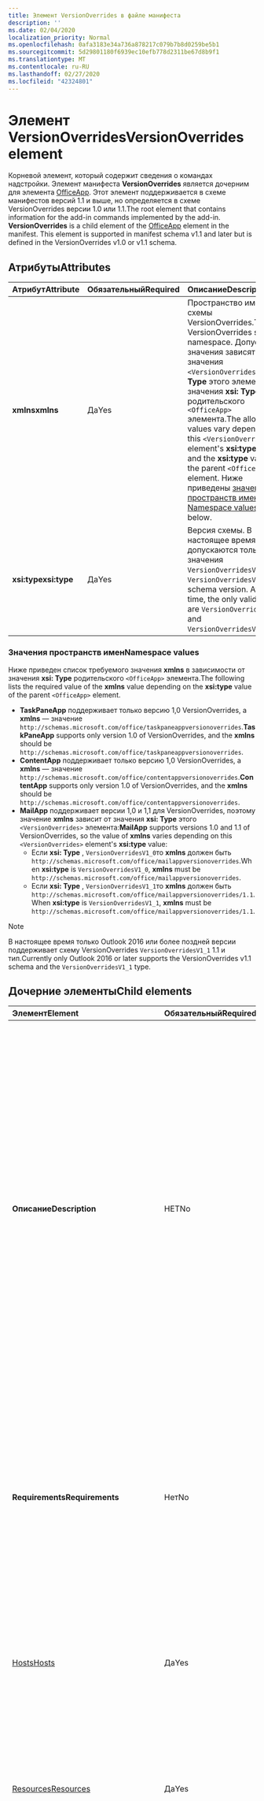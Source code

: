 ```yaml
---
title: Элемент VersionOverrides в файле манифеста
description: ''
ms.date: 02/04/2020
localization_priority: Normal
ms.openlocfilehash: 0afa3183e34a736a878217c079b7b8d0259be5b1
ms.sourcegitcommit: 5d29801180f6939ec10efb778d2311be67d8b9f1
ms.translationtype: MT
ms.contentlocale: ru-RU
ms.lasthandoff: 02/27/2020
ms.locfileid: "42324801"
---
```

# <a name="versionoverrides-element"></a><span data-ttu-id="6088f-102">Элемент VersionOverrides</span><span class="sxs-lookup"><span data-stu-id="6088f-102">VersionOverrides element</span></span>

<span data-ttu-id="6088f-p101">Корневой элемент, который содержит сведения о командах надстройки. Элемент манифеста **VersionOverrides** является дочерним для элемента [OfficeApp](./officeapp.md). Этот элемент поддерживается в схеме манифестов версий 1.1 и выше, но определяется в схеме VersionOverrides версии 1.0 или 1.1.</span><span class="sxs-lookup"><span data-stu-id="6088f-p101">The root element that contains information for the add-in commands implemented by the add-in. **VersionOverrides** is a child element of the [OfficeApp](./officeapp.md) element in the manifest. This element is supported in manifest schema v1.1 and later but is defined in the VersionOverrides v1.0 or v1.1 schema.</span></span>

## <a name="attributes"></a><span data-ttu-id="6088f-106">Атрибуты</span><span class="sxs-lookup"><span data-stu-id="6088f-106">Attributes</span></span>

|  <span data-ttu-id="6088f-107">Атрибут</span><span class="sxs-lookup"><span data-stu-id="6088f-107">Attribute</span></span>  |  <span data-ttu-id="6088f-108">Обязательный</span><span class="sxs-lookup"><span data-stu-id="6088f-108">Required</span></span>  |  <span data-ttu-id="6088f-109">Описание</span><span class="sxs-lookup"><span data-stu-id="6088f-109">Description</span></span>  |
|:-----|:-----|:-----|
|  <span data-ttu-id="6088f-110">**xmlns**</span><span class="sxs-lookup"><span data-stu-id="6088f-110">**xmlns**</span></span>       |  <span data-ttu-id="6088f-111">Да</span><span class="sxs-lookup"><span data-stu-id="6088f-111">Yes</span></span>  |  <span data-ttu-id="6088f-112">Пространство имен схемы VersionOverrides.</span><span class="sxs-lookup"><span data-stu-id="6088f-112">The VersionOverrides schema namespace.</span></span> <span data-ttu-id="6088f-113">Допустимые значения зависят от значения `<VersionOverrides>` **xsi: Type** этого элемента и значения **xsi: Type** родительского `<OfficeApp>` элемента.</span><span class="sxs-lookup"><span data-stu-id="6088f-113">The allowed values vary depending on  this `<VersionOverrides>` element's **xsi:type** value and the **xsi:type** value of the parent `<OfficeApp>` element.</span></span> <span data-ttu-id="6088f-114">Ниже приведены [значения пространств имен](#namespace-values) .</span><span class="sxs-lookup"><span data-stu-id="6088f-114">See [Namespace values](#namespace-values) below.</span></span>|
|  <span data-ttu-id="6088f-115">**xsi:type**</span><span class="sxs-lookup"><span data-stu-id="6088f-115">**xsi:type**</span></span>  |  <span data-ttu-id="6088f-116">Да</span><span class="sxs-lookup"><span data-stu-id="6088f-116">Yes</span></span>  | <span data-ttu-id="6088f-p103">Версия схемы. В настоящее время допускаются только значения `VersionOverridesV1_0` и `VersionOverridesV1_1`.</span><span class="sxs-lookup"><span data-stu-id="6088f-p103">The schema version. At this time, the only valid values are `VersionOverridesV1_0` and `VersionOverridesV1_1`.</span></span> |

### <a name="namespace-values"></a><span data-ttu-id="6088f-119">Значения пространств имен</span><span class="sxs-lookup"><span data-stu-id="6088f-119">Namespace values</span></span>

<span data-ttu-id="6088f-120">Ниже приведен список требуемого значения **xmlns** в зависимости от значения **xsi: Type** родительского `<OfficeApp>` элемента.</span><span class="sxs-lookup"><span data-stu-id="6088f-120">The following lists the required value of the **xmlns** value depending on the **xsi:type** value of the parent `<OfficeApp>` element.</span></span>

- <span data-ttu-id="6088f-121">**TaskPaneApp** поддерживает только версию 1,0 VersionOverrides, а **xmlns** — значение `http://schemas.microsoft.com/office/taskpaneappversionoverrides`.</span><span class="sxs-lookup"><span data-stu-id="6088f-121">**TaskPaneApp** supports only version 1.0 of VersionOverrides, and the **xmlns** should be `http://schemas.microsoft.com/office/taskpaneappversionoverrides`.</span></span>
- <span data-ttu-id="6088f-122">**ContentApp** поддерживает только версию 1,0 VersionOverrides, а **xmlns** — значение `http://schemas.microsoft.com/office/contentappversionoverrides`.</span><span class="sxs-lookup"><span data-stu-id="6088f-122">**ContentApp** supports only version 1.0 of VersionOverrides, and the **xmlns** should be `http://schemas.microsoft.com/office/contentappversionoverrides`.</span></span>
- <span data-ttu-id="6088f-123">**MailApp** поддерживает версии 1,0 и 1,1 для VersionOverrides, поэтому значение **xmlns** зависит от значения **xsi: Type** этого `<VersionOverrides>` элемента:</span><span class="sxs-lookup"><span data-stu-id="6088f-123">**MailApp** supports versions 1.0 and 1.1 of VersionOverrides, so the value of **xmlns** varies depending on this `<VersionOverrides>` element's **xsi:type** value:</span></span>
    - <span data-ttu-id="6088f-124">Если **xsi: Type** , `VersionOverridesV1_0`то **xmlns** должен быть `http://schemas.microsoft.com/office/mailappversionoverrides`.</span><span class="sxs-lookup"><span data-stu-id="6088f-124">When **xsi:type** is `VersionOverridesV1_0`, **xmlns** must be `http://schemas.microsoft.com/office/mailappversionoverrides`.</span></span>
    - <span data-ttu-id="6088f-125">Если **xsi: Type** , `VersionOverridesV1_1`то **xmlns** должен быть `http://schemas.microsoft.com/office/mailappversionoverrides/1.1`.</span><span class="sxs-lookup"><span data-stu-id="6088f-125">When **xsi:type** is `VersionOverridesV1_1`, **xmlns** must be `http://schemas.microsoft.com/office/mailappversionoverrides/1.1`.</span></span>

> [!NOTE]
> <span data-ttu-id="6088f-126">В настоящее время только Outlook 2016 или более поздней версии поддерживает схему VersionOverrides `VersionOverridesV1_1` 1.1 и тип.</span><span class="sxs-lookup"><span data-stu-id="6088f-126">Currently only Outlook 2016 or later supports the VersionOverrides v1.1 schema and the `VersionOverridesV1_1` type.</span></span>

## <a name="child-elements"></a><span data-ttu-id="6088f-127">Дочерние элементы</span><span class="sxs-lookup"><span data-stu-id="6088f-127">Child elements</span></span>

|  <span data-ttu-id="6088f-128">Элемент</span><span class="sxs-lookup"><span data-stu-id="6088f-128">Element</span></span> |  <span data-ttu-id="6088f-129">Обязательный</span><span class="sxs-lookup"><span data-stu-id="6088f-129">Required</span></span>  |  <span data-ttu-id="6088f-130">Описание</span><span class="sxs-lookup"><span data-stu-id="6088f-130">Description</span></span>  |
|:-----|:-----|:-----|
|  <span data-ttu-id="6088f-131">**Описание**</span><span class="sxs-lookup"><span data-stu-id="6088f-131">**Description**</span></span>    |  <span data-ttu-id="6088f-132">НЕТ</span><span class="sxs-lookup"><span data-stu-id="6088f-132">No</span></span>   |  <span data-ttu-id="6088f-p104">Описывает надстройку. Переопределяет элемент `Description` в любой родительской части манифеста. Текст описания содержится в дочернем элементе **LongString**, включенном в элемент [Resources](./resources.md). Для атрибута `resid` элемента **Description** задано значение атрибута `id` элемента `String`, который содержит текст.</span><span class="sxs-lookup"><span data-stu-id="6088f-p104">Describes the add-in. This overrides the `Description` element in any parent portion of the manifest. The text of the description is contained in a child element of the **LongString** element contained in the [Resources](./resources.md) element. The `resid` attribute of the **Description** element is set to the value of the `id` attribute of the `String` element that contains the text.</span></span>|
|  <span data-ttu-id="6088f-137">**Requirements**</span><span class="sxs-lookup"><span data-stu-id="6088f-137">**Requirements**</span></span>  |  <span data-ttu-id="6088f-138">Нет</span><span class="sxs-lookup"><span data-stu-id="6088f-138">No</span></span>   |  <span data-ttu-id="6088f-p105">Задает минимальные набор требований и версию библиотеки Office.js, необходимые надстройке. Переопределяет элемент `Requirements` в родительской части манифеста.</span><span class="sxs-lookup"><span data-stu-id="6088f-p105">Specifies the minimum requirement set and version of Office.js that the add-in requires. This overrides the  `Requirements` element in the parent portion of the manifest.</span></span>|
|  [<span data-ttu-id="6088f-141">Hosts</span><span class="sxs-lookup"><span data-stu-id="6088f-141">Hosts</span></span>](./hosts.md)                |  <span data-ttu-id="6088f-142">Да</span><span class="sxs-lookup"><span data-stu-id="6088f-142">Yes</span></span>  |  <span data-ttu-id="6088f-p106">Задает набор узлов Office. Дочерний элемент Hosts переопределяет элемент Hosts в родительской части манифеста.</span><span class="sxs-lookup"><span data-stu-id="6088f-p106">Specifies a collection of Office hosts. The child  Hosts element overrides the Hosts element in the parent portion of the manifest.</span></span>  |
|  [<span data-ttu-id="6088f-145">Resources</span><span class="sxs-lookup"><span data-stu-id="6088f-145">Resources</span></span>](./resources.md)    |  <span data-ttu-id="6088f-146">Да</span><span class="sxs-lookup"><span data-stu-id="6088f-146">Yes</span></span>  | <span data-ttu-id="6088f-147">Определяет коллекцию ресурсов (строк, URL-адресов и изображений), на которые ссылаются другие элементы манифеста.</span><span class="sxs-lookup"><span data-stu-id="6088f-147">Defines a collection of resources (strings, URLs, and images) that other manifest elements reference.</span></span>|
|  [<span data-ttu-id="6088f-148">EquivalentAddins</span><span class="sxs-lookup"><span data-stu-id="6088f-148">EquivalentAddins</span></span>](./equivalentaddins.md)    |  <span data-ttu-id="6088f-149">Нет</span><span class="sxs-lookup"><span data-stu-id="6088f-149">No</span></span>  | <span data-ttu-id="6088f-150">Задает встроенные надстройки (COM/XLL), эквивалентные веб-надстройке.</span><span class="sxs-lookup"><span data-stu-id="6088f-150">Specifies the native (COM/XLL) add-ins that are equivalent to the web add-in.</span></span> <span data-ttu-id="6088f-151">Веб-надстройка не активируется, если установлена эквивалентная собственная встроенная надстройка.</span><span class="sxs-lookup"><span data-stu-id="6088f-151">The web add-in is not activated if an equivalent native add-in is installed.</span></span>|
|  <span data-ttu-id="6088f-152">**VersionOverrides**</span><span class="sxs-lookup"><span data-stu-id="6088f-152">**VersionOverrides**</span></span>    |  <span data-ttu-id="6088f-153">Нет</span><span class="sxs-lookup"><span data-stu-id="6088f-153">No</span></span>  | <span data-ttu-id="6088f-p108">Определяет команды надстроек в новой версии схемы. Подробные сведения см. в разделе [Реализация нескольких версий](#implementing-multiple-versions).</span><span class="sxs-lookup"><span data-stu-id="6088f-p108">Defines add-in commands under a newer schema version. See [Implementing multiple versions](#implementing-multiple-versions) for details.</span></span> |
|  [<span data-ttu-id="6088f-156">WebApplicationInfo</span><span class="sxs-lookup"><span data-stu-id="6088f-156">WebApplicationInfo</span></span>](./webapplicationinfo.md)    |  <span data-ttu-id="6088f-157">Нет</span><span class="sxs-lookup"><span data-stu-id="6088f-157">No</span></span>  | <span data-ttu-id="6088f-158">Задает сведения о регистрации надстройки с помощью надежных поставщиков маркеров, таких как Azure Active Directory 2.0.</span><span class="sxs-lookup"><span data-stu-id="6088f-158">Specifies details about the add-in's registration with secure token issuers, such as Azure Active Directory V2.0.</span></span> |

### <a name="versionoverrides-example"></a><span data-ttu-id="6088f-159">Пример VersionOverrides</span><span class="sxs-lookup"><span data-stu-id="6088f-159">VersionOverrides example</span></span>

<span data-ttu-id="6088f-160">Ниже приведен пример типичного `<VersionOverrides>` элемента, в том числе некоторые необязательные дочерние элементы, которые обычно используются.</span><span class="sxs-lookup"><span data-stu-id="6088f-160">The following is an example of a typical `<VersionOverrides>` element, including some child elements that are not required but are typically used.</span></span>

```xml
<OfficeApp ... xsi:type="MailApp">
...
  <VersionOverrides xmlns="http://schemas.microsoft.com/office/mailappversionoverrides" xsi:type="VersionOverridesV1_0">
    <Description resid="residDescription" />
    <Requirements>
      <!-- add information on requirements -->
    </Requirements>
    <Hosts>
      <Host xsi:type="MailHost">
        <!-- add information on form factors -->
      </Host>
    </Hosts>
    <Resources>
      <!-- add information on resources -->
    </Resources>
  </VersionOverrides>
...
</OfficeApp>
```

## <a name="implementing-multiple-versions"></a><span data-ttu-id="6088f-161">Реализация нескольких версий</span><span class="sxs-lookup"><span data-stu-id="6088f-161">Implementing multiple versions</span></span>

<span data-ttu-id="6088f-p109">В манифесте может быть реализовано несколько версий элемента `VersionOverrides`, которые поддерживают различные версии схемы VersionOverrides. Это можно сделать, чтобы поддерживать новые функции в новой схеме, по-прежнему поддерживая старые клиенты.</span><span class="sxs-lookup"><span data-stu-id="6088f-p109">A manifest can implement multiple versions of the `VersionOverrides` element which support different versions of the VersionOverrides schema. This can be done to optionally support new features in a newer schema while still supporting older clients that do not support the new features.</span></span>

<span data-ttu-id="6088f-164">Чтобы реализовать несколько версий, элемент `VersionOverrides` для новой версии должен зависеть от элемента `VersionOverrides` для старой версии.</span><span class="sxs-lookup"><span data-stu-id="6088f-164">In order to implement multiple versions, the `VersionOverrides` element for the newer version must be a child of the `VersionOverrides` element for the older version.</span></span> <span data-ttu-id="6088f-165">Дочерний элемент `VersionOverrides` не наследует значения от родительского объекта.</span><span class="sxs-lookup"><span data-stu-id="6088f-165">The child `VersionOverrides` element doesn't inherit any values from the parent.</span></span>

<span data-ttu-id="6088f-166">Чтобы реализовать схему VersionOverrides версий 1.0 и 1.1, манифест должен выглядеть следующим образом:</span><span class="sxs-lookup"><span data-stu-id="6088f-166">To implement both the VersionOverrides v1.0 and v1.1 schema, the manifest would look similar to the following example:</span></span>

```xml
<OfficeApp ... xsi:type="MailApp">
...
  <VersionOverrides xmlns="http://schemas.microsoft.com/office/mailappversionoverrides" xsi:type="VersionOverridesV1_0">
    <Description resid="residDescription" />
    <Requirements>
      <!-- add information on requirements -->
    </Requirements>
    <Hosts>
      <Host xsi:type="MailHost">
        <!-- add information on form factors -->
      </Host>
    </Hosts>
    <Resources>
      <!-- add information on resources -->
    </Resources>

    <VersionOverrides xmlns="http://schemas.microsoft.com/office/mailappversionoverrides/1.1" xsi:type="VersionOverridesV1_1">
      <Description resid="residDescription" />
      <Requirements>
        <!-- add information on requirements -->
      </Requirements>
      <Hosts>
        <Host xsi:type="MailHost">
          <!-- add information on form factors -->
        </Host>
      </Hosts>
      <Resources>
        <!-- add information on resources -->
      </Resources>
    </VersionOverrides>  
  </VersionOverrides>
...
</OfficeApp>
```
